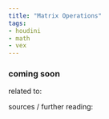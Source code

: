 ```yaml
---
title: "Matrix Operations"
tags:
- houdini
- math
- vex
---
```


### coming soon

related to:

sources / further reading:

